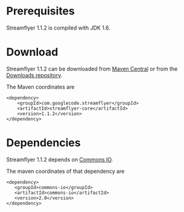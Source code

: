 # Prerequisites #

Streamflyer 1.1.2 is compiled with JDK 1.6.



# Download #

Streamflyer 1.1.2 can be downloaded from [Maven Central](http://search.maven.org/#artifactdetails%7Ccom.googlecode.streamflyer%7Cstreamflyer-core%7C1.1.2%7Cjar) or from the
[Downloads repository](http://code.google.com/p/streamflyer/source/browse/?repo=downloads).

The Maven coordinates are
```
<dependency>
    <groupId>com.googlecode.streamflyer</groupId>
    <artifactId>streamflyer-core</artifactId>
    <version>1.1.2</version>
</dependency>
```




# Dependencies #

Streamflyer 1.1.2 depends on [Commons IO](http://commons.apache.org/io/).

The maven coordinates of that dependency are

```
<dependency>
   <groupId>commons-io</groupId>
   <artifactId>commons-io</artifactId>
   <version>2.0</version>
</dependency>
```